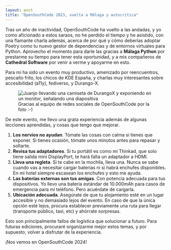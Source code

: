 ```yaml
---
layout: post
title: "OpenSouthCode 2023, vuelta a Málaga y autocrítica"
---
```


Tras un año de inactividad, OpenSouthCode ha vuelto a las andadas, y yo como aficionado a estos saraos, no he perdido el tiempo y he asistido, con una flamante charla además, acerca de por qué y cómo deberías adoptar Poetry como tu nuevo gestor de dependencias y de entornos virtuales para Python. Aprovecho el momento para darle las gracias a **Málaga Python** por prestarme su tiempo para tener esta oportunidad, y a mis compañeros de **Cathedral Software** por venir a verme y apoyarme en esto.

Para mi ha sido un evento muy productivo, amenizado por reencuentros, pescaíto frito, los chicos de KDE España, y charlas muy interesantes sobre accesibilidad (a11y), fediverso, y Durango-X. 
<figure>
<img src="https://lh3.googleusercontent.com/pw/AJFCJaWmcp4YpznQvXjkp1QVR-0B7AjVLxYvMYTIYcgfclScobPIRFUsA-l6WKPxWUbvhbAuLmXampf3fPxOUXMEyL_qGdI19OKlxEJMeAKd5Y9Dcqh55UbGtVU2HhaTH1MHL_Yp7wgxe8vSX3WKuAUmfpz7Hw=w1392-h929-s-no?authuser=0" alt="Juanjo llevando una camiseta de DurangoX y exponiendo en un monitor, señalando una diapositiva" />
<label>
Gracias al equipo de redes sociales de OpenSouthCode por la foto :-)
</label>
</figure>
De este evento, me llevo una grata experiencia además de algunas lecciones aprendidas, y cosas que tengo que mejorar.

1. **Los nervios no ayudan**. Tómate las cosas con calma si tienes que exponer. Si tienes ocasión, tómate unos minutos antes para repasar y soltarte.
2. **Revisa tus adaptadores**. Si tu portátil es como mi Thinkad, que solo tiene salida mini DisplayPort, te hará falta un adaptador a HDMI.
3. **Lleva una regleta**. Si te cabe en la mochila, lleva una. Nunca se sabe cuando vas a necesitar cargar baterías ni si habrá enchufes disponibles. En mi hotel siempre escasean los enchufes y esto me ayuda.
4. **Las baterías externas son tus amigas**. Con potencia adecuada para tus dispositivos. Yo llevo una batería estándar de 10.000mAh para casos de emergencia para mi teléfono. Pero acuérdate de cargarla.
5. **Ubicación adecuada**. Asegúrate de que tu alojamiento esté en un lugar accesible y no demasiado lejos del evento. En caso de que la única opción esté lejos, procura establecer previamente una ruta para llegar (transporte público, taxi, etc) y ahórrate sorpresas.

Esto son principalmente fallos de logística que solucionar a futuro. Para futuras ediciones, procuraré organizarme mejor estos temas, y por supuesto, volver a disfrutar de la experiencia.

¡Nos vemos en OpenSouthCode 2024!
